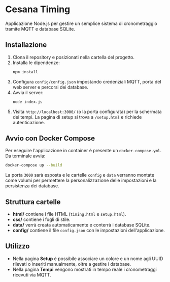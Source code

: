 # Cesana Timing

Applicazione Node.js per gestire un semplice sistema di cronometraggio tramite MQTT e database SQLite.

## Installazione

1. Clona il repository e posizionati nella cartella del progetto.
2. Installa le dipendenze:
   ```bash
   npm install
   ```
3. Configura `config/config.json` impostando credenziali MQTT, porta del web server e percorsi dei database.
4. Avvia il server:
   ```bash
   node index.js
   ```
5. Visita `http://localhost:3000/` (o la porta configurata) per la schermata dei tempi. La pagina di setup si trova a `/setup.html` e richiede autenticazione.

## Avvio con Docker Compose

Per eseguire l'applicazione in container è presente un `docker-compose.yml`.
Da terminale avvia:

```bash
docker-compose up --build
```

La porta `3000` sarà esposta e le cartelle `config` e `data` verranno
montate come volumi per permettere la personalizzazione delle impostazioni e
la persistenza dei database.

## Struttura cartelle

- **html/** contiene i file HTML (`timing.html` e `setup.html`).
- **css/** contiene i fogli di stile.
- **data/** verrà creata automaticamente e conterrà i database SQLite.
- **config/** contiene il file `config.json` con le impostazioni dell'applicazione.

## Utilizzo

- Nella pagina **Setup** è possibile associare un colore e un nome agli UUID rilevati o inseriti manualmente, oltre a gestire i database.
- Nella pagina **Tempi** vengono mostrati in tempo reale i cronometraggi ricevuti via MQTT.

